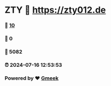 # ZTY :link: https://zty012.de 
### :page_facing_up: [10](https://zty012.de/tag.html) 
### :speech_balloon: 0 
### :hibiscus: 5082 
### :alarm_clock: 2024-07-16 12:53:53 
### Powered by :heart: [Gmeek](https://github.com/Meekdai/Gmeek)
